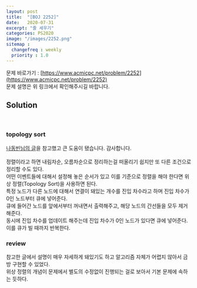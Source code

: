 ```yaml
---
layout: post
title:  "[BOJ 2252]"
date:   2020-07-31
excerpt: "줄 세우기"
categories: PS2020
image: "/images/2252.png"
sitemap :
  changefreq : weekly
  priority : 1.0
---
```

문제 바로가기 : [https://www.acmicpc.net/problem/2252](https://www.acmicpc.net/problem/2252)<br>
문제 설명은 위 링크에서 확인해주시길 바랍니다.<br>
## Solution
<script src="https://gist.github.com/yooniversal/e8cf6dfc29a68ea28a4a9171860db718.js"></script><br>

### topology sort
[나동빈님의 글](https://blog.naver.com/ndb796/221236874984)을 참고했고 큰 도움이 됐습니다. 감사합니다.<br>
<br>
정렬이라고 하면 내림차순, 오름차순으로 정리하는걸 떠올리기 쉽지만 또 다른 조건으로 정리할 수도 있다.<br>
어떤 이벤트들에 대해서 설정해 놓은 순서가 있고 이를 기준으로 정렬을 해야 한다면 위상 정렬(Topology Sort)을 사용하면 된다.<br>
특정 노드가 다른 노드에 대해서 연결이 돼있는 개수를 진입 차수라고 하며 진입 차수가 0인 노드부터 큐에 넣어준다.<br>
큐에 들어간 노드를 앞에서부터 꺼내면서 출력해주고, 해당 노드의 간선들을 모두 제거해준다.<br>
동시에 진입 차수를 업데이트 해주는데 진입 차수가 0인 노드가 있다면 큐에 넣어준다. 이를 큐가 빌 때까지 반복한다.<br>

### review
참고한 글에서 설명이 매우 자세하게 돼있기도 하고 알고리즘 자체가 어렵지 않아서 금방 구현할 수 있었다.<br>
위상 정렬의 개념이 문제에서 별도의 수정없이 진행되는 걸로 보아서 기본 문제에 속하는 듯하다.<br>

<script src="https://utteranc.es/client.js"
        repo="yooniversal/blog-comments"
        issue-term="pathname"
        theme="github-light"
        crossorigin="anonymous"
        async>
</script>
